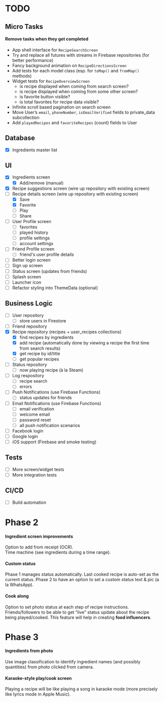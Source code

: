 # TODO

## Micro Tasks

#### Remove tasks when they get completed

- App shell interface for `RecipeSearchScreen`
- Try and replace all futures with streams in Firebase repositories (for better performance)
- Fancy background animation on `RecipeDirectionsScreen`
- Add tests for each model class (esp. for `toMap()` and `fromMap()` methods)
- Widget tests for `RecipeOverviewScreen`
  - is recipe displayed when coming from search screen?
  - is recipe displayed when coming from some other screen?
  - is favorite button visible?
  - is total favorites for recipe data visible?
- Infinite scroll based pagination on search screen
- Move User’s `email`, `phoneNumber`, `isEmailVerified` fields to private_data subcollection
- Add `playedRecipes` and `favoriteRecipes` (count) fields to User

## Database

- [x] Ingredients master list

## UI

- [x] Ingredients screen
  - [x] Add/remove (manual)
- [x] Recipe suggestions screen (wire up repository with existing screen)
- [ ] Recipe details screen (wire up repository with existing screen)
  - [x] Save
  - [x] Favorite
  - [ ] Play
  - [ ] Share
- [ ] User Profile screen
  - [ ] favorites
  - [ ] played history
  - [ ] profile settings
  - [ ] account settings
- [ ] Friend Profile screen
  - [ ] friend's user profile details
- [ ] Better login screen
- [ ] Sign up screen
- [ ] Status screen (updates from friends)
- [ ] Splash screen
- [ ] Launcher icon
- [ ] Refactor styling into ThemeData (optional)

## Business Logic

- [ ] User repository
  - [ ] store users in Firestore
- [ ] Friend repository
- [x] Recipe repository (recipes + user_recipes collections)
  - [x] find recipes by ingredients
  - [x] add recipe (automatically done by viewing a recipe the first time from search results)
  - [x] get recipe by id/title
  - [ ] get popular recipes
- [ ] Status repository
  - [ ] now playing recipe (à la Steam)
- [ ] Log respository
  - [ ] recipe search
  - [ ] errors
- [ ] Push Notifications (use Firebase Functions)
  - [ ] status updates for friends
- [ ] Email Notifications (use Firebase Functions)
  - [ ] email verification
  - [ ] welcome email
  - [ ] password reset
  - [ ] all push notification scenarios
- [ ] Facebook login
- [ ] Google login
- [ ] iOS support (Firebase and smoke testing)

## Tests

- [ ] More screen/widget tests
- [ ] More integration tests

## CI/CD

- [ ] Build automation

# Phase 2

#### Ingredient screen improvements

Option to add from receipt (OCR).  
Time machine (see ingredients during a time range).

#### Custom status

Phase 1 manages status automatically. Last cooked recipe is auto-set as the current status. Phase 2 to have an option to set a custom status text & pic (a la WhatsApp).

#### Cook along

Option to set photo status at each step of recipe instructions. Friends/followers to be able to get "live" status update about the recipe being played/cooked. This feature will help in creating **food influencers**.

# Phase 3

#### Ingredients from photo

Use image classification to identify ingredient names (and possibly quantities) from photo clicked from camera.

#### Karaoke-style play/cook screen

Playing a recipe will be like playing a song in karaoke mode (more precisely like lyrics mode in Apple Music).
